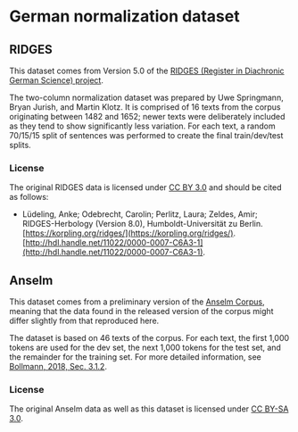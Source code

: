 # German normalization dataset

## RIDGES

This dataset comes from Version 5.0 of the [RIDGES (Register in Diachronic
German Science)
project](https://www.linguistik.hu-berlin.de/en/institut-en/professuren-en/korpuslinguistik/research/ridges-projekt).

The two-column normalization dataset was prepared by Uwe Springmann, Bryan
Jurish, and Martin Klotz.  It is comprised of 16 texts from the corpus
originating between 1482 and 1652; newer texts were deliberately included as
they tend to show significantly less variation.  For each text, a random
70/15/15 split of sentences was performed to create the final train/dev/test
splits.

### License

The original RIDGES data is licensed under [CC BY
3.0](https://creativecommons.org/licenses/by/3.0/) and should be cited as
follows:

+ Lüdeling, Anke; Odebrecht, Carolin; Perlitz, Laura; Zeldes, Amir;
  RIDGES-Herbology (Version 8.0), Humboldt-Universität zu
  Berlin. [https://korpling.org/ridges/](https://korpling.org/ridges/).
  [http://hdl.handle.net/11022/0000-0007-C6A3-1](http://hdl.handle.net/11022/0000-0007-C6A3-1).


## Anselm

This dataset comes from a preliminary version of the [Anselm
Corpus](https://www.linguistics.rub.de/anselm/access/index.en.html), meaning
that the data found in the released version of the corpus might differ slightly
from that reproduced here.

The dataset is based on 46 texts of the corpus.  For each text, the first 1,000
tokens are used for the dev set, the next 1,000 tokens for the test set, and the
remainder for the training set.  For more detailed information, see [Bollmann,
2018,
Sec. 3.1.2](https://www.linguistics.rub.de/forschung/arbeitsberichte/22.pdf#page=57).

### License

The original Anselm data as well as this dataset is licensed under [CC BY-SA
3.0](https://creativecommons.org/licenses/by-sa/3.0/).
